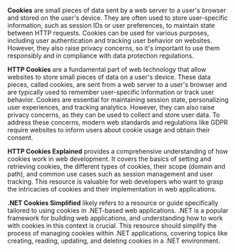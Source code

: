 **Cookies** are small pieces of data sent by a web server to a user's browser and stored on the user's device. They are often used to store user-specific information, such as session IDs or user preferences, to maintain state between HTTP requests. Cookies can be used for various purposes, including user authentication and tracking user behavior on websites. However, they also raise privacy concerns, so it's important to use them responsibly and in compliance with data protection regulations.

**HTTP Cookies** are a fundamental part of web technology that allow websites to store small pieces of data on a user's device. These data pieces, called cookies, are sent from a web server to a user's browser and are typically used to remember user-specific information or track user behavior. Cookies are essential for maintaining session state, personalizing user experiences, and tracking analytics. However, they can also raise privacy concerns, as they can be used to collect and store user data. To address these concerns, modern web standards and regulations like GDPR require websites to inform users about cookie usage and obtain their consent.

**HTTP Cookies Explained** provides a comprehensive understanding of how cookies work in web development. It covers the basics of setting and retrieving cookies, the different types of cookies, their scope (domain and path), and common use cases such as session management and user tracking. This resource is valuable for web developers who want to grasp the intricacies of cookies and their implementation in web applications.

**.NET Cookies Simplified** likely refers to a resource or guide specifically tailored to using cookies in .NET-based web applications. .NET is a popular framework for building web applications, and understanding how to work with cookies in this context is crucial. This resource should simplify the process of managing cookies within .NET applications, covering topics like creating, reading, updating, and deleting cookies in a .NET environment.
